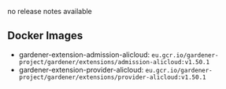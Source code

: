 no release notes available

## Docker Images
- gardener-extension-admission-alicloud: `eu.gcr.io/gardener-project/gardener/extensions/admission-alicloud:v1.50.1`
- gardener-extension-provider-alicloud: `eu.gcr.io/gardener-project/gardener/extensions/provider-alicloud:v1.50.1`
